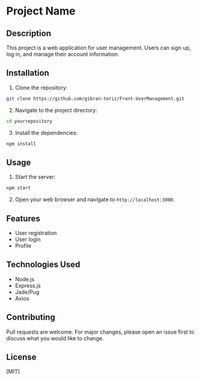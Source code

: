 # Project Name

## Description

This project is a web application for user management. Users can sign up, log in, and manage their account information.

## Installation

1. Clone the repository:

```bash
git clone https://github.com/gibran-toriz/Front-UserManagement.git
```

2. Navigate to the project directory:


```bash
cd yourrepository
````

3. Install the dependencies:

```bash
npm install
````


## Usage

1. Start the server:

```bash
npm start
````

2. Open your web browser and navigate to `http://localhost:3000`.

## Features

- User registration
- User login
- Profile

## Technologies Used

- Node.js
- Express.js
- Jade/Pug
- Axios

## Contributing

Pull requests are welcome. For major changes, please open an issue first to discuss what you would like to change.

## License

[MIT]